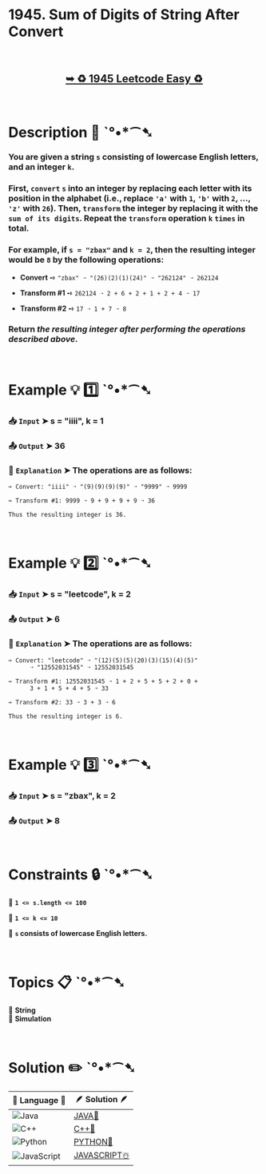 # 1945. Sum of Digits of String After Convert

</br>

<h2 align="center"> 

<a href="https://leetcode.com/problems/sum-of-digits-of-string-after-convert/description/?envType=daily-question&envId=2024-09-03"><strong>➥ ♻️ 1945 Leetcode Easy ♻️ </strong></a>
</h2>

</br>

# Description 📜 ˋ°•*⁀➷

### You are given a string `s` consisting of lowercase English letters, and an integer `k`.

### First, `convert` `s` into an integer by replacing each letter with its position in the alphabet (i.e., replace `'a'` with `1`, `'b'` with `2`, ..., `'z'` with `26`). Then, `transform` the integer by replacing it with the `sum of its digits`. Repeat the `transform` operation `k` `times` in total.

### For example, if `s = "zbax"` and `k = 2`, then the resulting integer would be `8` by the following operations:

- **Convert** ➺ `"zbax" ➝ "(26)(2)(1)(24)" ➝ "262124" ➝ 262124`

- **Transform #1** ➺ `262124 ➝ 2 + 6 + 2 + 1 + 2 + 4 ➝ 17`

- **Transform #2** ➺ `17 ➝ 1 + 7 ➝ 8`

### Return *the resulting integer after performing the operations described above*.

</br>

# Example 💡 1️⃣ ˋ°•*⁀➷

  ### 📥 `Input`  ➤ s = "iiii", k = 1

  ### 📤 `Output`  ➤ 36

  ### 🔦 `Explanation`  ➤ The operations are as follows:
    
    ➺ Convert: "iiii" ➝ "(9)(9)(9)(9)" ➝ "9999" ➝ 9999
    
    ➺ Transform #1: 9999 ➝ 9 + 9 + 9 + 9 ➝ 36
    
    Thus the resulting integer is 36.

</br>

# Example 💡 2️⃣ ˋ°•*⁀➷

  ### 📥 `Input` ➤ s = "leetcode", k = 2

  ### 📤 `Output`  ➤ 6

  ### 🔦 `Explanation` ➤ The operations are as follows:

    ➺ Convert: "leetcode" ➝ "(12)(5)(5)(20)(3)(15)(4)(5)"
          ➝ "12552031545" ➝ 12552031545

    ➺ Transform #1: 12552031545 ➝ 1 + 2 + 5 + 5 + 2 + 0 + 
          3 + 1 + 5 + 4 + 5 ➝ 33

    ➺ Transform #2: 33 ➝ 3 + 3 ➝ 6

    Thus the resulting integer is 6.


</br>

# Example 💡 3️⃣ ˋ°•*⁀➷

  ### 📥 `Input` ➤ s = "zbax", k = 2

  ### 📤 `Output`  ➤ 8

</br>

# Constraints 🔒 ˋ°•*⁀➷

🔹 **`1 <= s.length <= 100`** </br>

🔹 **`1 <= k <= 10`** </br>

🔹 **`s` consists of lowercase English letters.** </br>

</br>

# Topics 📋 ˋ°•*⁀➷

🔸 **String**  </br>
🔸 **Simulation**  </br>

</br>

# Solution ✏️ ˋ°•*⁀➷

| 📒 Language 📒  | 🪶 Solution 🪶 |
| ------------- | ------------- |
|  ![Java](https://img.shields.io/badge/java-%23ED8B00.svg?style=for-the-badge&logo=openjdk&logoColor=white)  | [JAVA🍁]() |
|  ![C++](https://img.shields.io/badge/c++-%2300599C.svg?style=for-the-badge&logo=c%2B%2B&logoColor=white)  | [C++🎲]()  |
|  ![Python](https://img.shields.io/badge/python-3670A0?style=for-the-badge&logo=python&logoColor=ffdd54)    | [PYTHON🍰]() |
| ![JavaScript](https://img.shields.io/badge/javascript-%23323330.svg?style=for-the-badge&logo=javascript&logoColor=%23F7DF1E)   | [JAVASCRIPT☃️]() |
